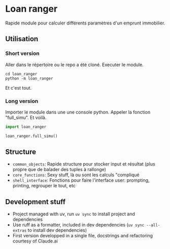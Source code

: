 # Loan ranger

Rapide module pour calculer différents paramètres
d'un emprunt immobilier.

## Utilisation

### Short version

Aller dans le répertoire ou le repo a été cloné.
Executer le module.

```shell
cd loan_ranger
python -m loan_ranger
```

Et c'est tout.

### Long version

Importer le module dans une une console python.
Appeler la fonction "full_simu".
Et voilà.

```python
import loan_ranger

loan_ranger.full_simu()
```

## Structure

- `common_objects`: Rapide structure pour stocker input et résultat (plus propre que de balader des tuples à rallonge)
- `core_functions`: Sexy stuff, là ou sont les calculs "compliqué
- `shell_interface`: Fonctions pour faire l'interface user: prompting, printing, regrouper le tout, etc

## Development stuff

- Project managed with uv, run `uv sync` to install project and dependencies
- Use ruff as a formatter, included in dev dependencies (`uv sync --all-extras` to install dev dependencies)
- First version developped in a single file, docstrings and refactoring courtesy of Claude.ai
